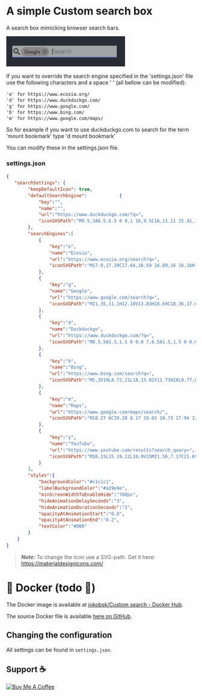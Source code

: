 # A simple Custom search box

A search box mimicking browser search bars.

![Google override][screen1]

If you want to override the search engine specified in the 'settings.json' file use the following characters and a space ' ' (all bellow can be modified):

    'e' for https://www.ecosia.org/
    'd' for https://www.duckduckgo.com/
    'g' for https://www.google.com/
    'b' for https://www.bing.com/
    'm' for https://www.google.com/maps/

So for example if you want to use duckduckgo.com to search for the term 'mount bookmark' type 'd mount bookmark'

You can modify these in the settings.json file.

### settings.json

```json
{    
   "searchSettings": {
        "keepDefaultIcon": true,
        "defaultSearchEngine":            {
            "key":"",
            "name":"",
            "url":"https://www.duckduckgo.com/?q=",
            "iconSVGPath":"M9.5,3A6.5,6.5 0 0,1 16,9.5C16,11.11 15.41,12.59 14.44,13.73L14.71,14H15.5L20.5,19L19,20.5L14,15.5V14.71L13.73,14.44C12.59,15.41 11.11,16 9.5,16A6.5,6.5 0 0,1 3,9.5A6.5,6.5 0 0,1 9.5,3M9.5,5C7,5 5,7 5,9.5C5,12 7,14 9.5,14C12,14 14,12 14,9.5C14,7 12,5 9.5,5Z"
        },  
        "searchEngines":[
            {
                "key":"e",
                "name":"Ecosia",
                "url":"https://www.ecosia.org/search?q=",
                "iconSVGPath":"M17.9,17.39C17.64,16.59 16.89,16 16,16H15V13A1,1 0 0,0 14,12H8V10H10A1,1 0 0,0 11,9V7H13A2,2 0 0,0 15,5V4.59C17.93,5.77 20,8.64 20,12C20,14.08 19.2,15.97 17.9,17.39M11,19.93C7.05,19.44 4,16.08 4,12C4,11.38 4.08,10.78 4.21,10.21L9,15V16A2,2 0 0,0 11,18M12,2A10,10 0 0,0 2,12A10,10 0 0,0 12,22A10,10 0 0,0 22,12A10,10 0 0,0 12,2"
            },
            {
                "key":"g",
                "name":"Google",
                "url":"https://www.google.com/search?q=",
                "iconSVGPath":"M21.35,11.1H12.18V13.83H18.69C18.36,17.64 15.19,19.27 12.19,19.27C8.36,19.27 5,16.25 5,12C5,7.9 8.2,4.73 12.2,4.73C15.29,4.73 17.1,6.7 17.1,6.7L19,4.72C19,4.72 16.56,2 12.1,2C6.42,2 2.03,6.8 2.03,12C2.03,17.05 6.16,22 12.25,22C17.6,22 21.5,18.33 21.5,12.91C21.5,11.76 21.35,11.1 21.35,11.1V11.1"
            },
            {
                "key":"d",
                "name":"Duckduckgo",
                "url":"https://www.duckduckgo.com/?q=",
                "iconSVGPath":"M8.5,5A1.5,1.5 0 0,0 7,6.5A1.5,1.5 0 0,0 8.5,8A1.5,1.5 0 0,0 10,6.5A1.5,1.5 0 0,0 8.5,5M10,2A5,5 0 0,1 15,7C15,8.7 14.15,10.2 12.86,11.1C14.44,11.25 16.22,11.61 18,12.5C21,14 22,12 22,12C22,12 21,21 15,21H9C9,21 4,21 4,16C4,13 7,12 6,10C2,10 2,6.5 2,6.5C3,7 4.24,7 5,6.65C5.19,4.05 7.36,2 10,2Z"
            },
            {
                "key":"b",
                "name":"Bing",
                "url":"https://www.bing.com/search?q=",
                "iconSVGPath":"M5,3V19L8.72,21L18,15.82V11.73H18L9.77,8.95L11.38,12.84L13.94,14L8.7,16.92V4.27L5,3"
            },
            {
                "key":"m",
                "name":"Maps",
                "url":"https://www.google.com/maps/search/",
                "iconSVGPath":"M18.27 6C19.28 8.17 19.05 10.73 17.94 12.81C17 14.5 15.65 15.93 14.5 17.5C14 18.2 13.5 18.95 13.13 19.76C13 20.03 12.91 20.31 12.81 20.59C12.71 20.87 12.62 21.15 12.53 21.43C12.44 21.69 12.33 22 12 22H12C11.61 22 11.5 21.56 11.42 21.26C11.18 20.53 10.94 19.83 10.57 19.16C10.15 18.37 9.62 17.64 9.08 16.93L18.27 6M9.12 8.42L5.82 12.34C6.43 13.63 7.34 14.73 8.21 15.83C8.42 16.08 8.63 16.34 8.83 16.61L13 11.67L12.96 11.68C11.5 12.18 9.88 11.44 9.3 10C9.22 9.83 9.16 9.63 9.12 9.43C9.07 9.06 9.06 8.79 9.12 8.43L9.12 8.42M6.58 4.62L6.57 4.63C4.95 6.68 4.67 9.53 5.64 11.94L9.63 7.2L9.58 7.15L6.58 4.62M14.22 2.36L11 6.17L11.04 6.16C12.38 5.7 13.88 6.28 14.56 7.5C14.71 7.78 14.83 8.08 14.87 8.38C14.93 8.76 14.95 9.03 14.88 9.4L14.88 9.41L18.08 5.61C17.24 4.09 15.87 2.93 14.23 2.37L14.22 2.36M9.89 6.89L13.8 2.24L13.76 2.23C13.18 2.08 12.59 2 12 2C10.03 2 8.17 2.85 6.85 4.31L6.83 4.32L9.89 6.89Z"
            },
            {
                "key":"y",
                "name":"YouTube",
                "url":"https://www.youtube.com/results?search_query=",
                "iconSVGPath":"M10,15L15.19,12L10,9V15M21.56,7.17C21.69,7.64 21.78,8.27 21.84,9.07C21.91,9.87 21.94,10.56 21.94,11.16L22,12C22,14.19 21.84,15.8 21.56,16.83C21.31,17.73 20.73,18.31 19.83,18.56C19.36,18.69 18.5,18.78 17.18,18.84C15.88,18.91 14.69,18.94 13.59,18.94L12,19C7.81,19 5.2,18.84 4.17,18.56C3.27,18.31 2.69,17.73 2.44,16.83C2.31,16.36 2.22,15.73 2.16,14.93C2.09,14.13 2.06,13.44 2.06,12.84L2,12C2,9.81 2.16,8.2 2.44,7.17C2.69,6.27 3.27,5.69 4.17,5.44C4.64,5.31 5.5,5.22 6.82,5.16C8.12,5.09 9.31,5.06 10.41,5.06L12,5C16.19,5 18.8,5.16 19.83,5.44C20.73,5.69 21.31,6.27 21.56,7.17Z"
            }
        ],
        "styles":{
            "backgroundColor":"#c1c1c1",    
            "labelBackgroundColor":"#a29e9e",        
            "minScreenWidthToEnableHide":"780px",
            "hideAnimationDelaySeconds":"3",
            "hideAnimationDurationSeconds":"2",
            "opacityAtAnimationStart":"0.8",
            "opacityAtAnimationEnd":"0.2",
            "textColor":"#000"
        }
    }
}
```

> **_Note:_**  To change the icon use a SVG-path. Get it here: https://materialdesignicons.com/

#  :whale: Docker (todo :hammer:) 

The Docker image is available at [jokobsk/Custom search - Docker
Hub](https://registry.hub.docker.com/r/jokobsk/custom-search-box).

The source Docker file is available [here on GitHub](https://github.com/jokob-sk/custom-search-box).

## Changing the configuration
All settings can be found in `settings.json`.

## Support :coffee:

<a href="https://www.buymeacoffee.com/jokobsk" target="_blank"><img src="https://cdn.buymeacoffee.com/buttons/v2/default-yellow.png" alt="Buy Me A Coffee" style="height: 30px !important;width: 117px !important;" ></a>


<!--- --------------------------------------------------------------------- --->
[screen1]:    ./docs/img/search_google.png           "Google override"
